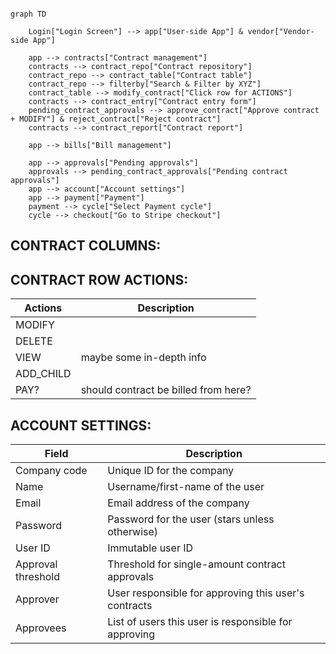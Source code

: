 ```mermaid

graph TD

    Login["Login Screen"] --> app["User-side App"] & vendor["Vendor-side App"]
    
    app --> contracts["Contract management"]
    contracts --> contract_repo["Contract repository"]
    contract_repo --> contract_table["Contract table"]
    contract_repo --> filterby["Search & Filter by XYZ"]
    contract_table --> modify_contract["Click row for ACTIONS"]
    contracts --> contract_entry["Contract entry form"] 
    pending_contract_approvals --> approve_contract["Approve contract + MODIFY"] & reject_contract["Reject contract"]
    contracts --> contract_report["Contract report"]

    app --> bills["Bill management"]

    app --> approvals["Pending approvals"]
    approvals --> pending_contract_approvals["Pending contract approvals"]
    app --> account["Account settings"]
    app --> payment["Payment"]
    payment --> cycle["Select Payment cycle"]
    cycle --> checkout["Go to Stripe checkout"]

```

## CONTRACT COLUMNS:

## CONTRACT ROW ACTIONS:

| Actions | Description |
|---------|-------------|
| MODIFY  |             |
| DELETE  |             |
| VIEW    | maybe some in-depth info  |
| ADD_CHILD |           |
| PAY?    |  should contract be billed from here?|


## ACCOUNT SETTINGS:

| Field              | Description                           |
|--------------------|---------------------------------------|
| Company code       | Unique ID for the company      |
| Name               | Username/first-name of the user        |
| Email              | Email address of the company           |
| Password           | Password for the user (stars unless otherwise)  |
| User ID            | Immutable user ID                      |
| Approval threshold | Threshold for single-amount contract approvals       |
| Approver           | User responsible for approving this user's contracts |
| Approvees          | List of users this user is responsible for approving |
```